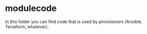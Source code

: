 # modulecode

In this folder you can find code that is used by provisioners (Ansible, Terraform, whatever).
